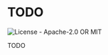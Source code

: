 # TODO

![License - Apache-2.0 OR MIT](https://img.shields.io/badge/License-Apache--2.0_OR_MIT-blue)

TODO
